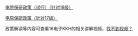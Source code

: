 [电院保研政策（试行）（针对18级）](http://dy.ahu.edu.cn/2020/1109/c16574a249238/page.htm)

[电院保研政策（针对17级）](http://dy.ahu.edu.cn/2020/0922/c11062a245285/page.htm)

政策解读等内容可查看16电子KKH的相关讲解视频。[找不到视频？](升学就业/电子信息工程学院/办法.md)

